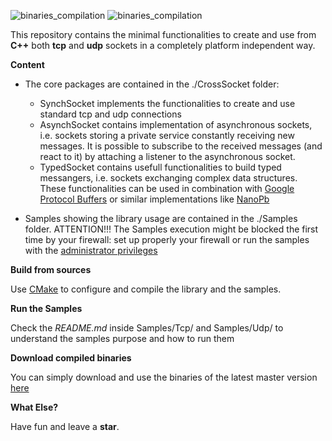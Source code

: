 ![binaries_compilation](https://github.com/andreacasalino/Cross-Platform-Socket/actions/workflows/installArtifacts.yml/badge.svg)
![binaries_compilation](https://github.com/andreacasalino/Cross-Platform-Socket/actions/workflows/runTests.yml/badge.svg)

This repository contains the minimal functionalities to create and use from **C++** both **tcp** and **udp** sockets in a
completely platform independent way.

**Content**

  * The core packages are contained in the ./CrossSocket folder:
  	* SynchSocket implements the functionalities to create and use standard tcp and udp connections
  	* AsynchSocket contains implementation of asynchronous sockets, i.e. sockets storing a private service constantly receiving new messages. It is possible to subscribe to the received messages (and react to it) by attaching a listener to the asynchronous socket.
	* TypedSocket contains usefull functionalities to build typed messangers, i.e. sockets exchanging complex data structures. These functionalities can be used in combination with [Google Protocol Buffers](https://developers.google.com/protocol-buffers/docs/cpptutorial) or similar implementations like [NanoPb](https://jpa.kapsi.fi/nanopb/)
  
  * Samples showing the library usage are contained in the ./Samples folder. ATTENTION!!! The Samples execution might be blocked the first time by your firewall: set up properly your firewall or run the samples with the [administrator privileges](https://www.techopedia.com/definition/4961/administrative-privileges#:~:text=Administrative%20privileges%20are%20the%20ability,as%20a%20database%20management%20system.)
 
**Build from sources**

Use [CMake](https://cmake.org) to configure and compile the library and the samples.

**Run the Samples**

Check the *README.md* inside Samples/Tcp/ and Samples/Udp/ to understand the samples purpose and how to run them

**Download compiled binaries**

You can simply download and use the binaries of the latest master version [here](https://github.com/andreacasalino/Cross-Platform-Socket/actions/runs/640613596)

**What Else?**

Have fun and leave a **star**.

